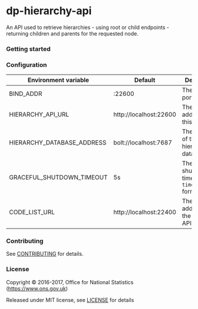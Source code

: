 dp-hierarchy-api
================

An API used to retrieve hierarchies - using root or child endpoints -
returning children and parents for the requested node.

### Getting started

### Configuration

| Environment variable        | Default                                   | Description
| --------------------------- | ----------------------------------------- | -----------
| BIND_ADDR                   | :22600                                    | The host and port to bind to
| HIERARCHY_API_URL           | http://localhost:22600                    | The external address of this API
| HIERARCHY_DATABASE_ADDRESS  | bolt://localhost:7687                     | The address of the hierarchies database
| GRACEFUL_SHUTDOWN_TIMEOUT   | 5s                                        | The graceful shutdown timeout (Go `time.Duration` format)
| CODE_LIST_URL               | http://localhost:22400                    | The external address of the Code List API

### Contributing

See [CONTRIBUTING](CONTRIBUTING.md) for details.

### License

Copyright © 2016-2017, Office for National Statistics (https://www.ons.gov.uk)

Released under MIT license, see [LICENSE](LICENSE.md) for details

